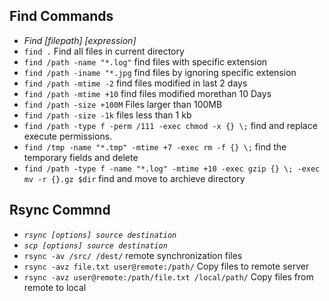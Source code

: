 ## Find Commands 

- *Find [filepath] [expression]*
- `find .` Find all files in current directory
- `find /path -name "*.log"` find files with specific extension
- `find /path -iname "*.jpg` find files by ignoring specific extension
- `find /path -mtime -2` find files modified in last 2 days
- `find /path -mtime +10` find files modified morethan 10 Days
- `find /path -size +100M` Files larger than 100MB
- `find /path -size -1k` files less than 1 kb
- `find /path -type f -perm /111 -exec chmod -x {} \;` find and replace execute permissions. 
- `find /tmp -name "*.tmp" -mtime +7 -exec rm -f {} \;` find the temporary fields and delete
- `find /path -type f -name "*.log" -mtime +10 -exec gzip {} \; -exec mv -r {}.gz $dir` find and move to archieve directory

## Rsync Commnd

- *`rsync [options] source destination`*
- *`scp [options] source destination`* 
- `rsync -av /src/ /dest/` remote synchronization files
- `rsync -avz file.txt user@remote:/path/` Copy files to remote server
- `rsync -avz user@remote:/path/file.txt /local/path/` Copy files from remote to local

